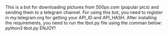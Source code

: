 This is a bot for downloading pictures from 500px.com (popular pics) and sending them to a telegram channel.
For using this bot, you need to register in my.telegram.org for getting your API_ID and API_HASH.
After installing the requirements, you need to run the tbot.py file using the comman below:
python3 tbot.py
ENJOY!